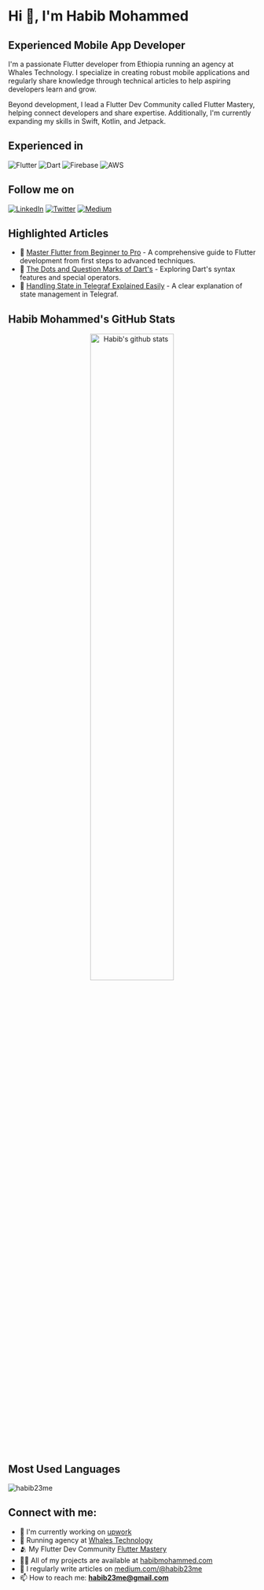 # Hi 👋, I'm Habib Mohammed

## Experienced Mobile App Developer

I'm a passionate Flutter developer from Ethiopia running an agency at Whales Technology. I specialize in creating robust mobile applications and regularly share knowledge through technical articles to help aspiring developers learn and grow.

Beyond development, I lead a Flutter Dev Community called Flutter Mastery, helping connect developers and share expertise. Additionally, I'm currently expanding my skills in Swift, Kotlin, and Jetpack.

## Experienced in

![Flutter](https://img.shields.io/badge/Flutter-%2302569B.svg?style=for-the-badge&logo=Flutter&logoColor=white)
![Dart](https://img.shields.io/badge/dart-%230175C2.svg?style=for-the-badge&logo=dart&logoColor=white)
![Firebase](https://img.shields.io/badge/firebase-%23039BE5.svg?style=for-the-badge&logo=firebase)
![AWS](https://img.shields.io/badge/AWS-%23FF9900.svg?style=for-the-badge&logo=amazon-aws&logoColor=white)

## Follow me on

[![LinkedIn](https://img.shields.io/badge/linkedin-%230077B5.svg?style=for-the-badge&logo=linkedin&logoColor=white)](https://linkedin.com/in/habib23me)
[![Twitter](https://img.shields.io/badge/Twitter-%231DA1F2.svg?style=for-the-badge&logo=Twitter&logoColor=white)](https://twitter.com/theappbaker)
[![Medium](https://img.shields.io/badge/Medium-12100E?style=for-the-badge&logo=medium&logoColor=white)](https://medium.com/@habib23me)

## Highlighted Articles

- 📝 [Master Flutter from Beginner to Pro](https://medium.com/@habib23me/master-flutter-from-beginner-to-pro-664994db8a44) - A comprehensive guide to Flutter development from first steps to advanced techniques.
- 📝 [The Dots and Question Marks of Dart's](https://medium.com/@habib23me/the-dots-and-question-marks-of-darts-bccfc759d129) - Exploring Dart's syntax features and special operators.
- 📝 [Handling State in Telegraf Explained Easily](https://medium.com/@habib23me/handling-state-in-telegraf-explained-easily-d8d53a336c4c) - A clear explanation of state management in Telegraf.


## Habib Mohammed's GitHub Stats

<p align="center">
  <a href="https://github.com/habib23me/github-readme-stats">
    <img src="https://github-readme-stats.vercel.app/api?username=habib23me&show_icons=true&theme=default&hide_border=true" alt="Habib's github stats" width="58%" />
  </a>
</p>

## Most Used Languages

<p align="left">
  <img src="https://github-readme-stats.vercel.app/api/top-langs?username=habib23me&show_icons=true&locale=en&layout=compact" alt="habib23me" />
</p>

## Connect with me:
- 🔭 I'm currently working on [upwork](https://www.upwork.com/freelancers/~01ac7f2be581f23652)
- 💼 Running agency at [Whales Technology](https://whaletechnologies.com/)
- 🫂 My Flutter Dev Community [Flutter Mastery](https://t.me/flutter_mastery)
- 👨‍💻 All of my projects are available at [habibmohammed.com](https://habibmohammed.com)
- 📝 I regularly write articles on [medium.com/@habib23me](https://medium.com/@habib23me)
- 📫 How to reach me: **habib23me@gmail.com**
